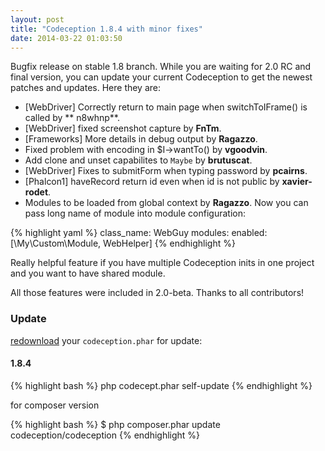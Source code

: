 ```yaml
---
layout: post
title: "Codeception 1.8.4 with minor fixes"
date: 2014-03-22 01:03:50
---
```


Bugfix release on stable 1.8 branch. While you are waiting for 2.0 RC and final version, you can update your current Codeception to get the newest patches and updates. Here they are:

* [WebDriver] Correctly return to main page when switchToIFrame() is called by ** n8whnp**.
* [WebDriver] fixed screenshot capture by **FnTm**.
* [Frameworks] More details in debug output by **Ragazzo**.
* Fixed problem with encoding in $I->wantTo() by **vgoodvin**.
* Add clone and unset capabilites to `Maybe` by **brutuscat**.
* [WebDriver] Fixes to submitForm when typing password by **pcairns**.
* [Phalcon1] haveRecord return id even when id is not public by **xavier-rodet**.
* Modules to be loaded from global context by **Ragazzo**. Now you can pass long name of module into module configuration:

{% highlight yaml %}
class_name: WebGuy
modules:
    enabled: [\My\Custom\Module, WebHelper]
{% endhighlight %}

Really helpful feature if you have multiple Codeception inits in one project and you want to have shared module.

All those features were included in 2.0-beta. Thanks to all contributors!

### Update

[redownload](https://codeception.com/thanks.html) your `codeception.phar` for update:

#### 1.8.4
{% highlight bash %}
php codecept.phar self-update
{% endhighlight %}

for composer version

{% highlight bash %}
$ php composer.phar update codeception/codeception
{% endhighlight %}